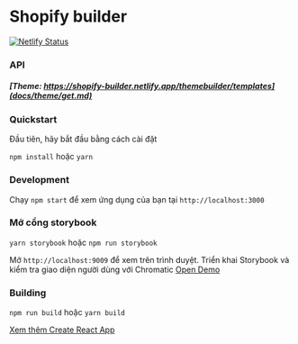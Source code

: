 # Shopify builder

[![Netlify Status](https://api.netlify.com/api/v1/badges/dd31cfd4-2fc6-4196-b18c-cb4ee8a5c26f/deploy-status)](https://app.netlify.com/sites/shopify-builder/deploys)

### API

##### [Theme: https://shopify-builder.netlify.app/themebuilder/templates](docs/theme/get.md)

### Quickstart

Đầu tiên, hãy bắt đầu bằng cách cài đặt

`npm install` hoặc `yarn`

### Development

Chạy `npm start` để xem ứng dụng của bạn tại `http://localhost:3000`

### Mở cổng storybook

`yarn storybook` hoặc `npm run storybook`

Mở `http://localhost:9009` để xem trên trình duyệt.
Triển khai Storybook và kiểm tra giao diện người dùng với Chromatic [Open Demo](https://5f5b43872be3560022d03ffc-yvzedefutx.chromatic.com/?path=/story/start-welcome--colors)

### Building

`npm run build` hoặc `yarn build`

[Xem thêm Create React App](https://github.com/facebook/create-react-app)
